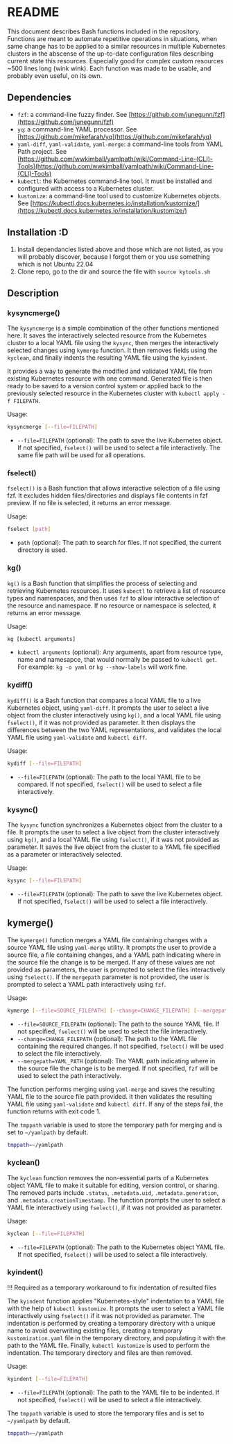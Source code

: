 # README

This document describes Bash functions included in the repository. Functions are meant to automate repetitive operations in situations, when same change has to be applied to a similar resources in multiple Kubernetes clusters in the abscense of the up-to-date configuration files describing current state this resources. Especially good for complex custom resources ~500 lines long (wink wink). Each function was made to be usable, and probably even useful, on its own.

## Dependencies

- `fzf`: a command-line fuzzy finder. See [https://github.com/junegunn/fzf](https://github.com/junegunn/fzf)
- `yq`: a command-line YAML processor. See [https://github.com/mikefarah/yq](https://github.com/mikefarah/yq)
- `yaml-diff`, `yaml-validate`, `yaml-merge`: a command-line tools from YAML Path project. See [https://github.com/wwkimball/yamlpath/wiki/Command-Line-(CLI)-Tools](https://github.com/wwkimball/yamlpath/wiki/Command-Line-(CLI)-Tools)
- `kubectl`: the Kubernetes command-line tool. It must be installed and configured with access to a Kubernetes cluster.
- `kustomize`: a command-line tool used to customize Kubernetes objects. See [https://kubectl.docs.kubernetes.io/installation/kustomize/](https://kubectl.docs.kubernetes.io/installation/kustomize/)

## Installation :D

1. Install dependancies listed above and those which are not listed, as you will probably discover, because I forgot them or you use something which is not Ubuntu 22.04
2. Clone repo, go to the dir and source the file with `source kytools.sh`

## Description

### kysyncmerge()

The `kysyncmerge` is a simple combination of the other functions mentioned here. It saves the interactively selected resource from the Kubernetes cluster to a local YAML file using the `kysync`, then merges the interactively selected changes using `kymerge` function. It then removes fields using the `kyclean`, and finally indents the resulting YAML file using the `kyindent`.

It provides a way to generate the modified and validated YAML file from existing Kubernetes resource with one command. Generated file is then ready to be saved to a version control system or applied back to the previously selected resource in the Kubernetes cluster with `kubectl apply -f FILEPATH`.

Usage:

```bash
kysyncmerge [--file=FILEPATH]
```

- `--file=FILEPATH` (optional): The path to save the live Kubernetes object. If not specified, `fselect()` will be used to select a file interactively. The same file path will be used for all operations.

### fselect()

`fselect()` is a Bash function that allows interactive selection of a file using fzf. It excludes hidden files/directories and displays file contents in fzf preview. If no file is selected, it returns an error message.

Usage:

```bash
fselect [path]
```

- `path` (optional): The path to search for files. If not specified, the current directory is used.

### kg()

`kg()` is a Bash function that simplifies the process of selecting and retrieving Kubernetes resources. It uses `kubectl` to retrieve a list of resource types and namespaces, and then uses `fzf` to allow interactive selection of the resource and namespace. If no resource or namespace is selected, it returns an error message.

Usage:

```bash
kg [kubectl arguments]
```

- `kubectl arguments` (optional): Any arguments, apart from resource type, name and namesapce, that would normally be passed to `kubectl get`. For example: `kg -o yaml` or `kg --show-labels` will work fine.

### kydiff()

`kydiff()` is a Bash function that compares a local YAML file to a live Kubernetes object, using `yaml-diff`. It prompts the user to select a live object from the cluster interactively using `kg()`, and a local YAML file using `fselect()`, if it was not provided as parameter. It then displays the differences between the two YAML representations, and validates the local YAML file using `yaml-validate` and `kubectl diff`.

Usage:

```bash
kydiff [--file=FILEPATH]
```

- `--file=FILEPATH` (optional): The path to the local YAML file to be compared. If not specified, `fselect()` will be used to select a file interactively.

### kysync()

The `kysync` function synchronizes a Kubernetes object from the cluster to a file. It prompts the user to select a live object from the cluster interactively using `kg()`, and a local YAML file using `fselect()`, if it was not provided as parameter. It saves the live object from the cluster to a YAML file specified as a parameter or interactively selected.

Usage:

```bash
kysync [--file=FILEPATH]
```

- `--file=FILEPATH` (optional): The path to save the live Kubernetes object. If not specified, `fselect()` will be used to select a file interactively.

## kymerge()

The `kymerge()` function merges a YAML file containing changes with a source YAML file using `yaml-merge` utility. It prompts the user to provide a source file, a file containing changes, and a YAML path indicating where in the source file the change is to be merged. If any of these values are not provided as parameters, the user is prompted to select the files interactively using `fselect()`. If the `mergepath` parameter is not provided, the user is prompted to select a YAML path interactively using `fzf`.

Usage:

```bash
kymerge [--file=SOURCE_FILEPATH] [--change=CHANGE_FILEPATH] [--mergepath=YAML_PATH]
```

- `--file=SOURCE_FILEPATH` (optional): The path to the source YAML file. If not specified, `fselect()` will be used to select the file interactively.
- `--change=CHANGE_FILEPATH` (optional): The path to the YAML file containing the required changes. If not specified, `fselect()` will be used to select the file interactively.
- `--mergepath=YAML_PATH` (optional): The YAML path indicating where in the source file the change is to be merged. If not specified, `fzf` will be used to select the path interactively.

The function performs merging using `yaml-merge` and saves the resulting YAML file to the source file path provided. It then validates the resulting YAML file using `yaml-validate` and `kubectl diff`. If any of the steps fail, the function returns with exit code 1.

The `tmppath` variable is used to store the temporary path for merging and is set to `~/yamlpath` by default.

```bash
tmppath=~/yamlpath
```

### kyclean()

The `kyclean` function removes the non-essential parts of a Kubernetes object YAML file to make it suitable for editing, version control, or sharing. The removed parts include `.status`, `.metadata.uid`, `.metadata.generation`, and `.metadata.creationTimestamp`. The function prompts the user to select a YAML file interactively using `fselect()`, if it was not provided as parameter.

Usage:

```bash
kyclean [--file=FILEPATH]
```

- `--file=FILEPATH` (optional): The path to the Kubernetes object YAML file. If not specified, `fselect()` will be used to select a file interactively.

### kyindent()

!!! Required as a temporary workaround to fix indentation of resulted files

The `kyindent` function applies "Kubernetes-style" indentation to a YAML file with the help of `kubectl kustomize`. It prompts the user to select a YAML file interactively using `fselect()` if it was not provided as parameter. The indentation is performed by creating a temporary directory with a unique name to avoid overwriting existing files, creating a temporary `kustomization.yaml` file in the temporary directory, and populating it with the path to the YAML file. Finally, `kubectl kustomize` is used to perform the indentation. The temporary directory and files are then removed.

Usage:

```bash
kyindent [--file=FILEPATH]
```

- `--file=FILEPATH` (optional): The path to the YAML file to be indented. If not specified, `fselect()` will be used to select a file interactively.

The `tmppath` variable is used to store the temporary files and is set to `~/yamlpath` by default.

```bash
tmppath=~/yamlpath
```

